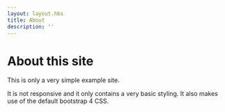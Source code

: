 ```yaml
---
layout: layout.hbs
title: About
description: ''
---
```


# About this site

This is only a very simple example site.

It is not responsive and it only contains a very basic styling. It also makes use of the default bootstrap 4 CSS.


